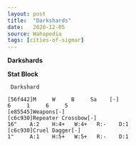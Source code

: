 ```yaml
---
layout: post
title:  "Darkshards"
date:   2020-12-05
source: Wahapedia
tags: [cities-of-sigmar]
---
```


**Darkshards**

**Stat Block**
```
 Darkshard
```

```
[56f442]M     W     B     Sa    [-]
6     1     6     5     
[e85545]Weapons[-]
[c6c930]Repeater Crossbow[-]
16"    A:2    H:4+   W:4+   R:-    D:1   
[c6c930]Cruel Dagger[-]
1"     A:1    H:5+   W:5+   R:-    D:1   
```


